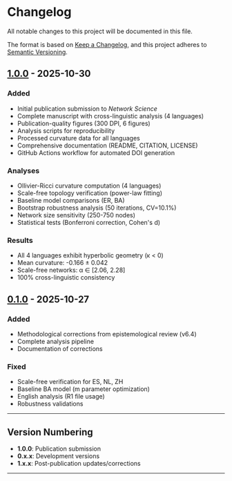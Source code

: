 # Changelog

All notable changes to this project will be documented in this file.

The format is based on [Keep a Changelog](https://keepachangelog.com/en/1.0.0/),
and this project adheres to [Semantic Versioning](https://semver.org/spec/v2.0.0.html).

## [1.0.0] - 2025-10-30

### Added
- Initial publication submission to *Network Science*
- Complete manuscript with cross-linguistic analysis (4 languages)
- Publication-quality figures (300 DPI, 6 figures)
- Analysis scripts for reproducibility
- Processed curvature data for all languages
- Comprehensive documentation (README, CITATION, LICENSE)
- GitHub Actions workflow for automated DOI generation

### Analyses
- Ollivier-Ricci curvature computation (4 languages)
- Scale-free topology verification (power-law fitting)
- Baseline model comparisons (ER, BA)
- Bootstrap robustness analysis (50 iterations, CV=10.1%)
- Network size sensitivity (250-750 nodes)
- Statistical tests (Bonferroni correction, Cohen's d)

### Results
- All 4 languages exhibit hyperbolic geometry (κ < 0)
- Mean curvature: -0.166 ± 0.042
- Scale-free networks: α ∈ [2.06, 2.28]
- 100% cross-linguistic consistency

## [0.1.0] - 2025-10-27

### Added
- Methodological corrections from epistemological review (v6.4)
- Complete analysis pipeline
- Documentation of corrections

### Fixed
- Scale-free verification for ES, NL, ZH
- Baseline BA model (m parameter optimization)
- English analysis (R1 file usage)
- Robustness validations

---

## Version Numbering

- **1.0.0**: Publication submission
- **0.x.x**: Development versions
- **1.x.x**: Post-publication updates/corrections

---

[1.0.0]: https://github.com/agourakis82/hyperbolic-semantic-networks/releases/tag/v1.0.0
[0.1.0]: https://github.com/agourakis82/hyperbolic-semantic-networks/releases/tag/v0.1.0

